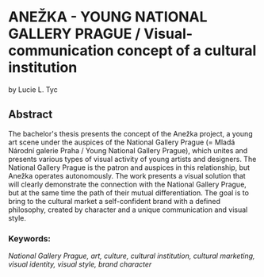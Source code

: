 # ANEŽKA - YOUNG NATIONAL GALLERY PRAGUE / Visual-communication concept of a cultural institution

by Lucie L. Tyc

## Abstract

The bachelor's thesis presents the concept of the Anežka project, a young art scene under the
auspices of the National Gallery Prague (= Mladá Národní galerie Praha / Young National Gallery
Prague), which unites and presents various types of visual activity of young artists and designers.
The National Gallery Prague is the patron and auspices in this relationship, but Anežka operates
autonomously. The work presents a visual solution that will clearly demonstrate the connection with
the National Gallery Prague, but at the same time the path of their mutual differentiation. The goal
is to bring to the cultural market a self-confident brand with a defined philosophy, created by
character and a unique communication and visual style.

### Keywords: 
*National Gallery Prague, art, culture, cultural institution, cultural marketing, visual
identity, visual style, brand character*
